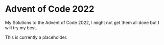 # Advent of Code 2022

My Solutions to the Advent of Code 2022, I might not get them all done but I will try my best. 

This is currently a placeholder.
